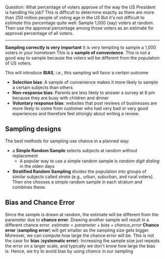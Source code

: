 Question: What percentage of voters approve of the way the US President is handling his job?
This is difficult to determine exactly as there are more than 250 million people of voting age in the US
But it's not difficult to *estimate* this percentage quite well:
	Sample 1,000 (say) voters at random. Then use the approval percentage among those voters as an estimate for approval percentage of all voters.

---
**Sampling correctly is very important**
It is very tempting to sample a 1,000 voters in your hometown
This is a **sample of convenience**. This is not a good way to sample because the voters will be different from the population of US voters.

This will introduce **BIAS**, i.e., this sampling will favor a certain outcome
* **Selection bias**: A sample of convenience makes it more likely to sample a certain subjects than others
* **Non-response bias**: Parents are less likely to answer a survey at 6 pm because they are busy with children and dinner
* **Voluntary response bias**: websites that post reviews of businesses are more likely to come from customer who had very bad or very good experiences and therefore feel strongly about writing a review.

## Sampling designs
The best methods for sampling use chance in a planned way:
* a **Simple Random Sample** selects subjects at random without replacement
	* A popular way to use a simple random sample is *random digit dialing* in the olden days
* **Stratified Random Sampling** divides the population into groups of similar subjects called *strata* (e.g., urban, suburban, and rural voters). Then one chooses a simple random sample in each stratum and combines these.

## Bias and Chance Error
Since the sample is drawn at random, the estimate will be different from the parameter due to **chance error**. Drawing another sample will result in a different chance error.
$estimate=parameter + bias + chance\_error$
**Chance error** (**sampling error**) will get smaller as the sampling size gets bigger. Moreover, we can compute how large the chance error will be.
This is not the case for **bias** (**systematic error**):
Increasing the sample size just repeats the error on a larger scale, and typically we don't know how large the bias is.
Hence, we try to avoid bias by using *chance* in our sampling


